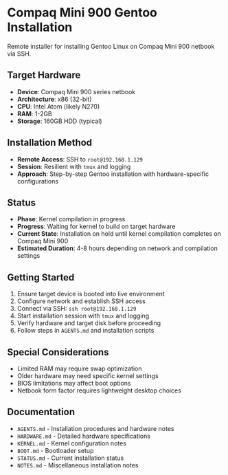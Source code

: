 # Compaq Mini 900 Gentoo Installation

Remote installer for installing Gentoo Linux on Compaq Mini 900 netbook via SSH.

## Target Hardware
- **Device**: Compaq Mini 900 series netbook
- **Architecture**: x86 (32-bit)
- **CPU**: Intel Atom (likely N270)
- **RAM**: 1-2GB
- **Storage**: 160GB HDD (typical)

## Installation Method
- **Remote Access**: SSH to `root@192.168.1.129`
- **Session**: Resilient with `tmux` and logging
- **Approach**: Step-by-step Gentoo installation with hardware-specific configurations

## Status
- **Phase**: Kernel compilation in progress
- **Progress**: Waiting for kernel to build on target hardware
- **Current State**: Installation on hold until kernel compilation completes on Compaq Mini 900
- **Estimated Duration**: 4-8 hours depending on network and compilation settings

## Getting Started
1. Ensure target device is booted into live environment
2. Configure network and establish SSH access
3. Connect via SSH: `ssh root@192.168.1.129`
4. Start installation session with `tmux` and logging
5. Verify hardware and target disk before proceeding
6. Follow steps in `AGENTS.md` and installation scripts

## Special Considerations
- Limited RAM may require swap optimization
- Older hardware may need specific kernel settings
- BIOS limitations may affect boot options
- Netbook form factor requires lightweight desktop choices

## Documentation
- `AGENTS.md` - Installation procedures and hardware notes
- `HARDWARE.md` - Detailed hardware specifications
- `KERNEL.md` - Kernel configuration notes
- `BOOT.md` - Bootloader setup
- `STATUS.md` - Current installation status
- `NOTES.md` - Miscellaneous installation notes
